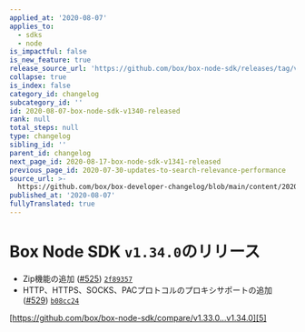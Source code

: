 ```yaml
---
applied_at: '2020-08-07'
applies_to:
  - sdks
  - node
is_impactful: false
is_new_feature: true
release_source_url: 'https://github.com/box/box-node-sdk/releases/tag/v1.34.0'
collapse: true
is_index: false
category_id: changelog
subcategory_id: ''
id: 2020-08-07-box-node-sdk-v1340-released
rank: null
total_steps: null
type: changelog
sibling_id: ''
parent_id: changelog
next_page_id: 2020-08-17-box-node-sdk-v1341-released
previous_page_id: 2020-07-30-updates-to-search-relevance-performance
source_url: >-
  https://github.com/box/box-developer-changelog/blob/main/content/2020/08-07-box-node-sdk-v1340-released.md
published_at: '2020-08-07'
fullyTranslated: true
---
```

# Box Node SDK `v1.34.0`のリリース

* Zip機能の追加 ([#525][1]) [`2f89357`][2]
* HTTP、HTTPS、SOCKS、PACプロトコルのプロキシサポートの追加 ([#529][3]) [`b08cc24`][4]

[https://github.com/box/box-node-sdk/compare/v1.33.0...v1.34.0][5]

[1]: https://github.com/box/box-node-sdk/issues/525

[2]: https://github.com/box/box-node-sdk/commit/2f893577fd06dcac449ac9bfeb72cd76e1e839ae

[3]: https://github.com/box/box-node-sdk/issues/529

[4]: https://github.com/box/box-node-sdk/commit/b08cc24f240075fb24d9e5827f50ec9e26eeebc8

[5]: https://github.com/box/box-node-sdk/compare/v1.33.0...v1.34.0
